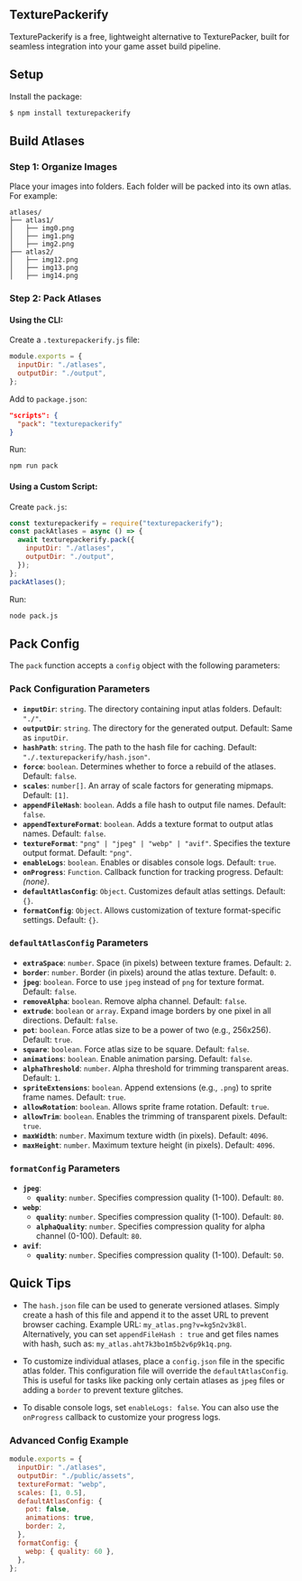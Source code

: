 ## TexturePackerify

TexturePackerify is a free, lightweight alternative to TexturePacker, built for seamless integration into your game asset build pipeline.

## Setup

Install the package:

```sh
$ npm install texturepackerify
```

## Build Atlases

### Step 1: Organize Images

Place your images into folders. Each folder will be packed into its own atlas. For example:

```
atlases/
├── atlas1/
│   ├── img0.png
│   ├── img1.png
│   ├── img2.png
├── atlas2/
│   ├── img12.png
│   ├── img13.png
│   ├── img14.png
```

### Step 2: Pack Atlases

#### Using the CLI:

Create a `.texturepackerify.js` file:

```javascript
module.exports = {
  inputDir: "./atlases",
  outputDir: "./output",
};
```

Add to `package.json`:

```json
"scripts": {
  "pack": "texturepackerify"
}
```

Run:

```sh
npm run pack
```

#### Using a Custom Script:

Create `pack.js`:

```javascript
const texturepackerify = require("texturepackerify");
const packAtlases = async () => {
  await texturepackerify.pack({
    inputDir: "./atlases",
    outputDir: "./output",
  });
};
packAtlases();
```

Run:

```sh
node pack.js
```

## Pack Config

The `pack` function accepts a `config` object with the following parameters:

### Pack Configuration Parameters

- **`inputDir`**: `string`. The directory containing input atlas folders. Default: `"./"`.
- **`outputDir`**: `string`. The directory for the generated output. Default: Same as `inputDir`.
- **`hashPath`**: `string`. The path to the hash file for caching. Default: `"./.texturepackerify/hash.json"`.
- **`force`**: `boolean`. Determines whether to force a rebuild of the atlases. Default: `false`.
- **`scales`**: `number[]`. An array of scale factors for generating mipmaps. Default: `[1]`.
- **`appendFileHash`**: `boolean`. Adds a file hash to output file names. Default: `false`.
- **`appendTextureFormat`**: `boolean`. Adds a texture format to output atlas names. Default: `false`.
- **`textureFormat`**: `"png" | "jpeg" | "webp" | "avif"`. Specifies the texture output format. Default: `"png"`.
- **`enableLogs`**: `boolean`. Enables or disables console logs. Default: `true`.
- **`onProgress`**: `Function`. Callback function for tracking progress. Default: _(none)_.
- **`defaultAtlasConfig`**: `Object`. Customizes default atlas settings. Default: `{}`.
- **`formatConfig`**: `Object`. Allows customization of texture format-specific settings. Default: `{}`.

### `defaultAtlasConfig` Parameters

- **`extraSpace`**: `number`. Space (in pixels) between texture frames. Default: `2`.
- **`border`**: `number`. Border (in pixels) around the atlas texture. Default: `0`.
- **`jpeg`**: `boolean`. Force to use `jpeg` instead of `png` for texture format. Default: `false`.
- **`removeAlpha`**: `boolean`. Remove alpha channel. Default: `false`.
- **`extrude`**: `boolean` or `array`. Expand image borders by one pixel in all directions. Default: `false`.
- **`pot`**: `boolean`. Force atlas size to be a power of two (e.g., 256x256). Default: `true`.
- **`square`**: `boolean`. Force atlas size to be square. Default: `false`.
- **`animations`**: `boolean`. Enable animation parsing. Default: `false`.
- **`alphaThreshold`**: `number`. Alpha threshold for trimming transparent areas. Default: `1`.
- **`spriteExtensions`**: `boolean`. Append extensions (e.g., `.png`) to sprite frame names. Default: `true`.
- **`allowRotation`**: `boolean`. Allows sprite frame rotation. Default: `true`.
- **`allowTrim`**: `boolean`. Enables the trimming of transparent pixels. Default: `true`.
- **`maxWidth`**: `number`. Maximum texture width (in pixels). Default: `4096`.
- **`maxHeight`**: `number`. Maximum texture height (in pixels). Default: `4096`.

### `formatConfig` Parameters

- **`jpeg`**:
  - **`quality`**: `number`. Specifies compression quality (1-100). Default: `80`.
- **`webp`**:
  - **`quality`**: `number`. Specifies compression quality (1-100). Default: `80`.
  - **`alphaQuality`**: `number`. Specifies compression quality for alpha channel (0-100). Default: `80`.
- **`avif`**:
  - **`quality`**: `number`. Specifies compression quality (1-100). Default: `50`.

## Quick Tips

- The `hash.json` file can be used to generate versioned atlases. Simply create a hash of this file and append it to the asset URL to prevent browser caching. Example URL: `my_atlas.png?v=kg5n2v3k8l`.
  Alternatively, you can set `appendFileHash : true` and get files names with hash, such as: `my_atlas.aht7k3bo1m5b2v6p9k1q.png`.

- To customize individual atlases, place a `config.json` file in the specific atlas folder. This configuration file will override the `defaultAtlasConfig`. This is useful for tasks like packing only certain atlases as `jpeg` files or adding a `border` to prevent texture glitches.

- To disable console logs, set `enableLogs: false`. You can also use the `onProgress` callback to customize your progress logs.

### Advanced Config Example

```javascript
module.exports = {
  inputDir: "./atlases",
  outputDir: "./public/assets",
  textureFormat: "webp",
  scales: [1, 0.5],
  defaultAtlasConfig: {
    pot: false,
    animations: true,
    border: 2,
  },
  formatConfig: {
    webp: { quality: 60 },
  },
};
```
